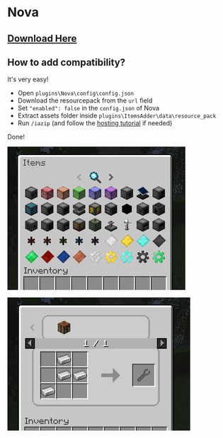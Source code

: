 # Nova

## [Download Here](https://www.spigotmc.org/resources/nova-%E2%9C%A8-custom-blocks-%E2%9C%85-items-%E2%9C%85-guis-%E2%9C%85-modpack-like-fully-configurable.93648/)

## How to add compatibility?

It's very easy!

* Open `plugins\Nova\config\config.json`
* Download the resourcepack from the `url` field
* Set `"enabled": false` in the `config.json` of Nova
* Extract assets folder inside `plugins\ItemsAdder\data\resource_pack`
* Run `/iazip` (and follow the [hosting tutorial](../../plugin-usage/resourcepack-hosting/) if needed)

Done!

![](<../../.gitbook/assets/immagine (121).png>)

![](<../../.gitbook/assets/immagine (122).png>)
